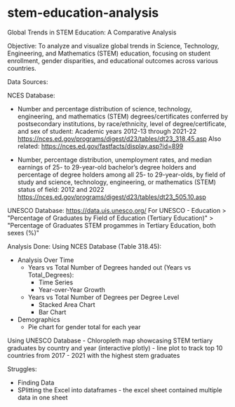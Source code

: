 # stem-education-analysis
Global Trends in STEM Education: A Comparative Analysis

Objective: 
To analyze and visualize global trends in Science, Technology, Engineering, and Mathematics (STEM) education, focusing on student enrollment, gender disparities, and educational outcomes across various countries.

Data Sources:

NCES Database: 

- Number and percentage distribution of science, technology, engineering, and mathematics (STEM) degrees/certificates conferred by postsecondary institutions, by race/ethnicity, level of degree/certificate, and sex of student: Academic years 2012-13 through 2021-22
https://nces.ed.gov/programs/digest/d23/tables/dt23_318.45.asp
Also related: https://nces.ed.gov/fastfacts/display.asp?id=899 

- Number, percentage distribution, unemployment rates, and median earnings of 25- to 29-year-old bachelor’s degree holders and percentage of degree holders among all 25- to 29-year-olds, by field of study and science, technology, engineering, or mathematics (STEM) status of field: 2012 and 2022
https://nces.ed.gov/programs/digest/d23/tables/dt23_505.10.asp

UNESCO Database: 
https://data.uis.unesco.org/ 
For UNESCO - Education > "Percentage of Graduates by Field of Education (Tertiary Education)" > "Percentage of Graduates STEM progammes in Tertiary Education, both sexes (%)"

Analysis Done:
Using NCES Database (Table 318.45): 
- Analysis Over Time
    - Years vs Total Number of Degrees handed out (Years vs Total_Degrees): 
        - Time Series
        - Year-over-Year Growth
    - Years vs Total Number of Degrees per Degree Level
        - Stacked Area Chart
        - Bar Chart
- Demographics
    - Pie chart for gender total for each year

Using UNESCO Database
    - Chloropleth map showcasing STEM tertiary graduates by country and year (interactive plotly)
    - line plot to track top 10 countries from 2017 - 2021 with the highest stem graduates



Struggles:
- Finding Data
- SPlitting the Excel into dataframes - the excel sheet contained multiple data in one sheet
    